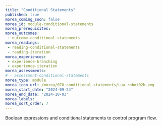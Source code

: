 ```yaml
---
title: "Conditional Statements"
published: true
morea_coming_soon: false
morea_id: module-conditional-statements
morea_prerequisites:
morea_outcomes:
 - outcome-conditional-statements
morea_readings:
 - reading-conditional-statements
 - reading-iteration
morea_experiences:
 - experience-branching
 - experience-iteration
morea_assessments:
# - assessment-conditional-statements
morea_type: module
morea_icon_url: /morea/070-conditional-statements/Lua_robot02b.png
morea_start_date: "2024-09-24"
morea_end_date: "2024-10-03"
morea_labels:
morea_sort_order: 7
---
```


Boolean expressions and conditional statements to control program flow.